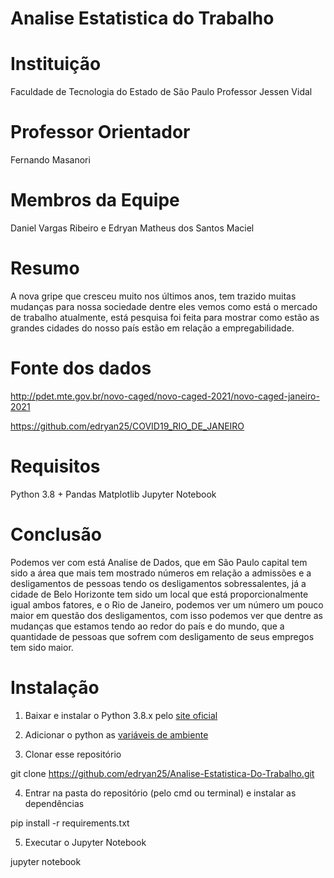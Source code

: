 # Analise Estatistica do Trabalho

# Instituição
Faculdade de Tecnologia do Estado de São Paulo Professor Jessen Vidal

# Professor Orientador
Fernando Masanori

# Membros da Equipe
Daniel Vargas Ribeiro e Edryan Matheus dos Santos Maciel

# Resumo
A nova gripe que cresceu muito nos últimos anos, tem trazido muitas mudanças para nossa sociedade dentre eles vemos como está o mercado de trabalho atualmente, está pesquisa foi feita para mostrar como estão as grandes cidades do nosso país estão em relação a empregabilidade.

# Fonte dos dados
http://pdet.mte.gov.br/novo-caged/novo-caged-2021/novo-caged-janeiro-2021

https://github.com/edryan25/COVID19_RIO_DE_JANEIRO

# Requisitos
Python 3.8 +
Pandas
Matplotlib
Jupyter Notebook

# Conclusão
Podemos ver com está Analise de Dados, que em São Paulo capital tem sido a  área que mais tem mostrado números em relação a admissões e a desligamentos de pessoas tendo os desligamentos sobressalentes, já a cidade de Belo Horizonte tem sido um local que está proporcionalmente igual ambos fatores, e o Rio de Janeiro, podemos ver um número um pouco maior em questão dos desligamentos, com isso podemos ver que dentre as mudanças que estamos tendo ao redor do país e do mundo, que a quantidade de pessoas que sofrem com desligamento de seus empregos tem sido maior.

# Instalação
1. Baixar e instalar o Python 3.8.x pelo [site oficial](https://www.python.org/downloads/)

2. Adicionar o python as [variáveis de ambiente](https://datatofish.com/add-python-to-windows-path/)

3. Clonar esse repositório 

git clone https://github.com/edryan25/Analise-Estatistica-Do-Trabalho.git

4. Entrar na pasta do repositório (pelo cmd ou terminal) e instalar as dependências

pip install -r requirements.txt

5. Executar o Jupyter Notebook

jupyter notebook
